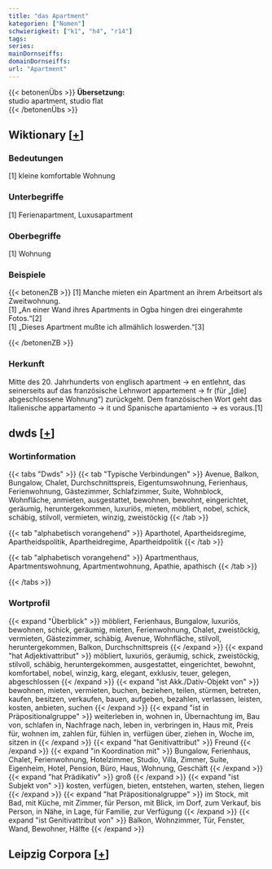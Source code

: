 ```yaml
---
title: "das Apartment"
kategorien: ["Nomen"]
schwierigkeit: ["k1", "h4", "r14"]
tags:
series:
mainDornseiffs:
domainDornseiffs:
url: "Apartment"
---
```


{{< betonenÜbs >}}
**Übersetzung:**  
studio apartment, studio flat  
{{< /betonenÜbs >}}

## Wiktionary [[+](https://de.wiktionary.org/wiki/Apartment)]

### Bedeutungen
[1] kleine komfortable Wohnung  

### Unterbegriffe
[1] Ferienapartment, Luxusapartment  

### Oberbegriffe
[1] Wohnung  

### Beispiele
{{< betonenZB >}}
[1] Manche mieten ein Apartment an ihrem Arbeitsort als Zweitwohnung.  
[1] „An einer Wand ihres Apartments in Ogba hingen drei eingerahmte Fotos.“[2]  
[1] „Dieses Apartment mußte ich allmählich loswerden.“[3]  

{{< /betonenZB >}}
### Herkunft
Mitte des 20. Jahrhunderts von englisch apartment → en entlehnt, das seinerseits auf das französische Lehnwort appartement → fr (für „[die] abgeschlossene Wohnung“) zurückgeht. Dem französischen Wort geht das Italienische appartamento → it und Spanische apartamiento → es voraus.[1]  



## dwds [[+](https://www.dwds.de/wb/Apartment)]

### Wortinformation
{{< tabs "Dwds" >}}
{{< tab "Typische Verbindungen" >}}
Avenue, Balkon, Bungalow, Chalet, Durchschnittspreis, Eigentumswohnung, Ferienhaus, Ferienwohnung, Gästezimmer, Schlafzimmer, Suite, Wohnblock, Wohnfläche, anmieten, ausgestattet, bewohnen, bewohnt, eingerichtet, geräumig, heruntergekommen, luxuriös, mieten, möbliert, nobel, schick, schäbig, stilvoll, vermieten, winzig, zweistöckig
{{< /tab >}}

{{< tab "alphabetisch vorangehend" >}}
Aparthotel, Apartheidsregime, Apartheidspolitik, Apartheidregime, Apartheidpolitik
{{< /tab >}}

{{< tab "alphabetisch vorangehend" >}}
Apartmenthaus, Apartmentswohnung, Apartmentwohnung, Apathie, apathisch
{{< /tab >}}

{{< /tabs >}}

### Wortprofil
{{< expand "Überblick" >}} möbliert, Ferienhaus, Bungalow, luxuriös, bewohnen, schick, geräumig, mieten, Ferienwohnung, Chalet, zweistöckig, vermieten, Gästezimmer, schäbig, Avenue, Wohnfläche, stilvoll, heruntergekommen, Balkon, Durchschnittspreis {{< /expand >}}
{{< expand "hat Adjektivattribut" >}} möbliert, luxuriös, geräumig, schick, zweistöckig, stilvoll, schäbig, heruntergekommen, ausgestattet, eingerichtet, bewohnt, komfortabel, nobel, winzig, karg, elegant, exklusiv, teuer, gelegen, abgeschlossen {{< /expand >}}
{{< expand "ist Akk./Dativ-Objekt von" >}} bewohnen, mieten, vermieten, buchen, beziehen, teilen, stürmen, betreten, kaufen, besitzen, verkaufen, bauen, aufgeben, bezahlen, verlassen, leisten, kosten, anbieten, suchen {{< /expand >}}
{{< expand "ist in Präpositionalgruppe" >}} weiterleben in, wohnen in, Übernachtung im, Bau von, schlafen in, Nachfrage nach, leben in, verbringen in, Haus mit, Preis für, wohnen im, zahlen für, fühlen in, verfügen über, ziehen in, Woche im, sitzen in {{< /expand >}}
{{< expand "hat Genitivattribut" >}} Freund {{< /expand >}}
{{< expand "in Koordination mit" >}} Bungalow, Ferienhaus, Chalet, Ferienwohnung, Hotelzimmer, Studio, Villa, Zimmer, Suite, Eigenheim, Hotel, Pension, Büro, Haus, Wohnung, Geschäft {{< /expand >}}
{{< expand "hat Prädikativ" >}} groß {{< /expand >}}
{{< expand "ist Subjekt von" >}} kosten, verfügen, bieten, entstehen, warten, stehen, liegen {{< /expand >}}
{{< expand "hat Präpositionalgruppe" >}} im Stock, mit Bad, mit Küche, mit Zimmer, für Person, mit Blick, im Dorf, zum Verkauf, bis Person, in Nähe, in Lage, für Familie, zur Verfügung {{< /expand >}}
{{< expand "ist Genitivattribut von" >}} Balkon, Wohnzimmer, Tür, Fenster, Wand, Bewohner, Hälfte {{< /expand >}}

## Leipzig Corpora [[+](https://corpora.uni-leipzig.de/en/res?word=Apartment&corpusId=deu_newscrawl-public_2018)]


